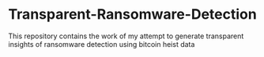 # Transparent-Ransomware-Detection
This repository contains the work of my attempt to generate transparent insights of ransomware detection using bitcoin heist data
